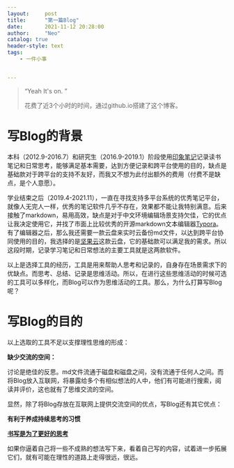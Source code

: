 ```yaml
---
layout:     post
title:      "第一篇Blog"
date:       2021-11-12 20:28:00
author:     "Neo"
catalog: true
header-style: text
tags:
    - 一件小事


---
```


> “Yeah It's on. ”
>
> 花费了近3个小时的时间，通过github.io搭建了这个博客。

# 写Blog的背景

本科（2012.9-2016.7）和研究生（2016.9-2019.1）阶段使用[印象笔记](https://www.yinxiang.com/)记录读书笔记和日常思考，能够满足基本需要，达到方便记录和跨平台使用的目的，缺点是基础款对于跨平台的支持不友好，而我又不想为此付出额外的费用（付费不是缺点，是个人意愿）。

学业结束之后（2019.4-2021.11），一直在寻找支持多平台系统的优秀笔记平台，就像人无完人一样，优秀的笔记软件几乎不存在，效果都不能让我特别满意。后来接触了markdown，易用高效，缺点是对于中文环境编辑场景支持欠佳，它的优点让我决定使用它，并找了市面上比较优秀的开源markdown文本编辑器[Typora](https://www.typora.io/)。有了编辑器之后，那么我还需要一款云盘来实时云备份md文件，以达到跨平台协同使用的目的，我选择的是[坚果云](https://www.jianguoyun.com/)这款云盘，它的基础款可以满足我的需求。所以这段时期，记录学习笔记和日常想法的主要工具就是这两款软件。

以上是选择工具的经历，工具是用来帮助人思考和记录的，自身存在场景需求下的优缺点。而思考、总结、记录是思维活动。所以，在进行这些思维活动的时候可选的工具可以多样化，而Blog可以作为思维活动的工具。那么，为什么打算写Blog呢？

# 写Blog的目的

以上选取的工具不足以支撑理性思维的形成：

**缺少交流的空间：**

讨论是绝佳的反思。md文件流通于磁盘和磁盘之间，没有流通于任何人之间。而将Blog放入互联网，将暴露给多个有相似想法的人中，他们有可能进行搜索，阅读并评价，这也就有了思维交流的空间。

显然，除了将Blog存放在互联网上提供交流空间的优点，写Blog还有其它优点：

**有利于养成持续思考的习惯**

[**书写是为了更好的思考**](http://mindhacks.cn/2009/02/09/writing-is-better-thinking/)

如果你逼着自己将一些不成熟的想法写下来，看着自己写的内容，试着进一步拓展它们，就有可能在理性的道路上走得很远，很远。
